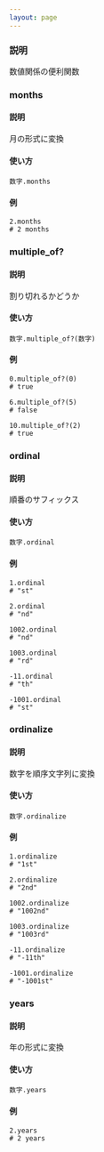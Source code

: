 ```yaml
---
layout: page
---
```

### 説明
数値関係の便利関数

### months
#### 説明
月の形式に変換

#### 使い方
    数字.months

#### 例
    2.months
    # 2 months

### multiple_of?
#### 説明
割り切れるかどうか

#### 使い方
    数字.multiple_of?(数字)

#### 例
    0.multiple_of?(0)
    # true

    6.multiple_of?(5)
    # false

    10.multiple_of?(2)
    # true

### ordinal
#### 説明
順番のサフィックス

#### 使い方
    数字.ordinal

#### 例
    1.ordinal
    # "st"

    2.ordinal
    # "nd"

    1002.ordinal
    # "nd"

    1003.ordinal
    # "rd"

    -11.ordinal
    # "th"

    -1001.ordinal
    # "st"

### ordinalize
#### 説明
数字を順序文字列に変換

#### 使い方
    数字.ordinalize

#### 例
    1.ordinalize
    # "1st"

    2.ordinalize
    # "2nd"

    1002.ordinalize
    # "1002nd"

    1003.ordinalize
    # "1003rd"

    -11.ordinalize
    # "-11th"

    -1001.ordinalize
    # "-1001st"

### years
#### 説明
年の形式に変換

#### 使い方
    数字.years

#### 例
    2.years
    # 2 years